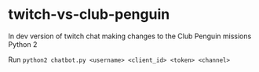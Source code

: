 # twitch-vs-club-penguin
In dev version of twitch chat making changes to the Club Penguin missions
Python 2

Run `python2 chatbot.py <username> <client_id> <token> <channel>`
